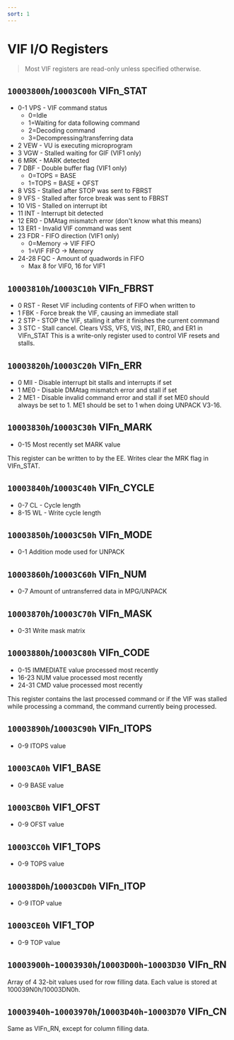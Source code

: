 ```yaml
---
sort: 1
---
```


# VIF I/O Registers

> Most VIF registers are read-only unless specified otherwise.

## `10003800h`/`10003C00h` VIFn_STAT
- 0-1   VPS - VIF command status
  + 0=Idle
  + 1=Waiting for data following command
  + 2=Decoding command
  + 3=Decompressing/transferring data
- 2     VEW - VU is executing microprogram
- 3     VGW - Stalled waiting for GIF (VIF1 only)
- 6     MRK - MARK detected
- 7     DBF - Double buffer flag (VIF1 only)
  + 0=TOPS = BASE
  + 1=TOPS = BASE + OFST
- 8     VSS - Stalled after STOP was sent to FBRST
- 9     VFS - Stalled after force break was sent to FBRST
- 10    VIS - Stalled on interrupt ibt
- 11    INT - Interrupt bit detected
- 12    ER0 - DMAtag mismatch error (don't know what this means)
- 13    ER1 - Invalid VIF command was sent
- 23    FDR - FIFO direction (VIF1 only)
  + 0=Memory -> VIF FIFO
  + 1=VIF FIFO -> Memory
- 24-28 FQC - Amount of quadwords in FIFO
  + Max 8 for VIF0, 16 for VIF1

## `10003810h`/`10003C10h` VIFn_FBRST
- 0     RST - Reset VIF including contents of FIFO when written to
- 1     FBK - Force break the VIF, causing an immediate stall
- 2     STP - STOP the VIF, stalling it after it finishes the current command
- 3     STC - Stall cancel. Clears VSS, VFS, VIS, INT, ER0, and ER1 in VIFn_STAT
This is a write-only register used to control VIF resets and stalls.

## `10003820h`/`10003C20h` VIFn_ERR
- 0     MII - Disable interrupt bit stalls and interrupts if set
- 1     ME0 - Disable DMAtag mismatch error and stall if set
- 2     ME1 - Disable invalid command error and stall if set
ME0 should always be set to 1. ME1 should be set to 1 when doing UNPACK V3-16.

## `10003830h`/`10003C30h` VIFn_MARK
- 0-15  Most recently set MARK value

This register can be written to by the EE. Writes clear the MRK flag in VIFn_STAT.

## `10003840h`/`10003C40h` VIFn_CYCLE
- 0-7   CL - Cycle length
- 8-15  WL - Write cycle length

## `10003850h`/`10003C50h` VIFn_MODE
- 0-1   Addition mode used for UNPACK

## `10003860h`/`10003C60h` VIFn_NUM
- 0-7   Amount of untransferred data in MPG/UNPACK

## `10003870h`/`10003C70h` VIFn_MASK
- 0-31  Write mask matrix

## `10003880h`/`10003C80h` VIFn_CODE
- 0-15  IMMEDIATE value processed most recently
- 16-23 NUM value processed most recently
- 24-31 CMD value processed most recently

This register contains the last processed command or if the VIF was stalled while processing a command, the command currently being processed.

## `10003890h`/`10003C90h` VIFn_ITOPS
- 0-9   ITOPS value

## `10003CA0h` VIF1_BASE
- 0-9   BASE value

## `10003CB0h` VIF1_OFST
- 0-9   OFST value

## `10003CC0h` VIF1_TOPS
- 0-9   TOPS value

## `100038D0h`/`10003CD0h` VIFn_ITOP
- 0-9   ITOP value

## `10003CE0h` VIF1_TOP
- 0-9   TOP value

## `10003900h`-`10003930h`/`10003D00h`-`10003D30` VIFn_RN

Array of 4 32-bit values used for row filling data. Each value is stored at 100039N0h/10003DN0h.

## `10003940h`-`10003970h`/`10003D40h`-`10003D70` VIFn_CN

Same as VIFn_RN, except for column filling data.

